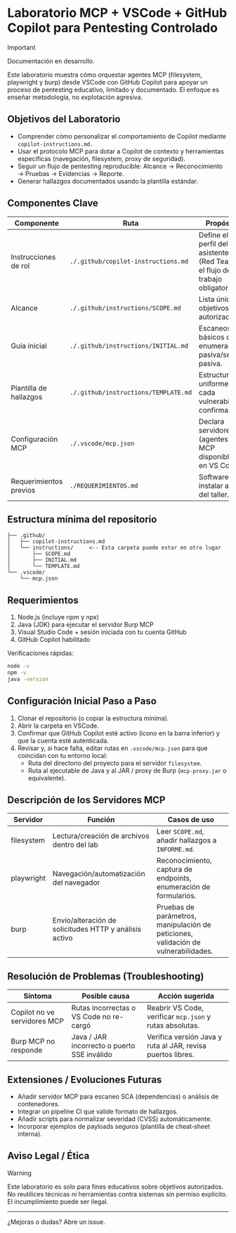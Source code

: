 # Laboratorio MCP + VSCode + GitHub Copilot para Pentesting Controlado

> [!IMPORTANT]
> Documentación en desarrollo.

Este laboratorio muestra cómo orquestar agentes MCP (filesystem, playwright y burp) desde VSCode con GitHub Copilot para apoyar un proceso de pentesting educativo, limitado y documentado. El enfoque es enseñar metodología, no explotación agresiva.


## Objetivos del Laboratorio

- Comprender cómo personalizar el comportamiento de Copilot mediante `copilot-instructions.md`.
- Usar el protocolo MCP para dotar a Copilot de contexto y herramientas específicas (navegación, filesystem, proxy de seguridad).
- Seguir un flujo de pentesting reproducible: Alcance → Reconocimiento → Pruebas → Evidencias → Reporte.
- Generar hallazgos documentados usando la plantilla estándar.

## Componentes Clave

| Componente             | Ruta                                 | Propósito                                                                    |
| ---------------------- | ------------------------------------ | ---------------------------------------------------------------------------- |
| Instrucciones de rol   | `./.github/copilot-instructions.md`  | Define el perfil del asistente (Red Team) y el flujo de trabajo obligatorio. |
| Alcance                | `./.github/instructions/SCOPE.md`    | Lista única de objetivos autorizados.                                        |
| Guía inicial           | `./.github/instructions/INITIAL.md`  | Escaneos básicos de enumeración pasiva/semi-pasiva.                          |
| Plantilla de hallazgos | `./.github/instructions/TEMPLATE.md` | Estructura uniforme para cada vulnerabilidad confirmada.                     |
| Configuración MCP      | `./.vscode/mcp.json`                 | Declara servidores (agentes) MCP disponibles en VS Code.                     |
| Requerimientos previos | `./REQUERIMIENTOS.md`                | Software a instalar antes del taller.                                        |

## Estructura mínima del repositorio

```
├── .github/
│   ├── copilot-instructions.md
│   └── instructions/     <-- Esta carpeta puede estar en otro lugar
│       ├── SCOPE.md
│       ├── INITIAL.md
│       └── TEMPLATE.md
└── .vscode/
    └── mcp.json
```

## Requerimientos

1. Node.js (incluye npm y npx)
2. Java (JDK) para ejecutar el servidor Burp MCP
3. Visual Studio Code + sesión iniciada con tu cuenta GitHub
4. GitHub Copilot habilitado

Verificaciones rápidas:

```bash
node -v
npm -v
java -version
```

## Configuración Inicial Paso a Paso

1. Clonar el repositorio (o copiar la estructura mínima).
2. Abrir la carpeta en VSCode.
3. Confirmar que GitHub Copilot esté activo (icono en la barra inferior) y que la cuenta esté autenticada.
4. Revisar y, si hace falta, editar rutas en `.vscode/mcp.json` para que coincidan con tu entorno local:
   - Ruta del directorio del proyecto para el servidor `filesystem`.
   - Ruta al ejecutable de Java y al JAR / proxy de Burp (`mcp-proxy.jar` o equivalente).


## Descripción de los Servidores MCP

| Servidor   | Función                                                | Casos de uso                                                                       |
| ---------- | ------------------------------------------------------ | ---------------------------------------------------------------------------------- |
| filesystem | Lectura/creación de archivos dentro del lab            | Leer `SCOPE.md`, añadir hallazgos a `INFORME.md`.                                  |
| playwright | Navegación/automatización del navegador                | Reconocimiento, captura de endpoints, enumeración de formularios.                  |
| burp       | Envío/alteración de solicitudes HTTP y análisis activo | Pruebas de parámetros, manipulación de peticiones, validación de vulnerabilidades. |

## Resolución de Problemas (Troubleshooting)

| Síntoma                      | Posible causa                               | Acción sugerida                                             |
| ---------------------------- | ------------------------------------------- | ----------------------------------------------------------- |
| Copilot no ve servidores MCP | Rutas incorrectas o VS Code no re-cargó     | Reabrir VS Code, verificar `mcp.json` y rutas absolutas.    |
| Burp MCP no responde         | Java / JAR incorrecto o puerto SSE inválido | Verifica versión Java y ruta al JAR, revisa puertos libres. |

## Extensiones / Evoluciones Futuras

- Añadir servidor MCP para escaneo SCA (dependencias) o análisis de contenedores.
- Integrar un pipeline CI que valide formato de hallazgos.
- Añadir scripts para normalizar severidad (CVSS) automáticamente.
- Incorporar ejemplos de payloads seguros (plantilla de cheat‑sheet interna).

## Aviso Legal / Ética

> [!WARNING]
> Este laboratorio es solo para fines educativos sobre objetivos autorizados. No reutilices técnicas ni herramientas contra sistemas sin permiso explícito. El incumplimiento puede ser ilegal.

---
¿Mejoras o dudas? Abre un issue.
